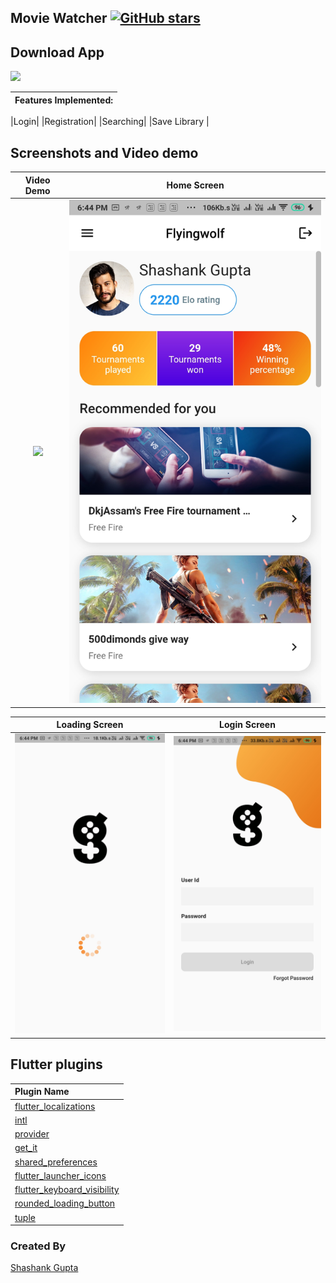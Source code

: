 ## Movie Watcher  [![GitHub stars](https://img.shields.io/github/stars/shashankgupta3891/movie_library_app?style=social)](https://github.com/shashankgupta3891/movie_library_app)

## Download App
<a href="https://github.com/shashankgupta3891/bluestack_assignment/tree/master/output_apks"><img src="https://playerzon.com/asset/download.png" width="200"></img></a>

Features Implemented: |       
:-------------------------|

|Login|
|Registration|
|Searching|
|Save Library |

## Screenshots and Video demo

 Video Demo     | Home Screen
:-------------------------:|:-------------------------:
![](https://github.com/shashankgupta3891/bluestack_assignment/blob/master/screenshots/demo.gif?raw=true)| ![](https://github.com/shashankgupta3891/bluestack_assignment/blob/master/screenshots/home_screen.jpg?raw=true)

Loading Screen             |  Login Screen
:-------------------------:|:-------------------------:
![](https://github.com/shashankgupta3891/bluestack_assignment/blob/master/screenshots/loading_screen.jpg?raw=true)|![](https://github.com/shashankgupta3891/bluestack_assignment/blob/master/screenshots/login_screen.jpg?raw=true)

## Flutter plugins
Plugin Name        |       
:-------------------------|
|[flutter_localizations](https://flutter.dev/docs/development/accessibility-and-localization/internationalization) |
|[intl](https://pub.dev/packages/intl) |
|[provider](https://pub.dev/packages/provider)|
|[get_it](https://pub.dev/packages/get_it)|
|[shared_preferences](https://pub.dev/packages/shared_preferences)|
|[flutter_launcher_icons](https://github.com/TheAlphamerc/flutter_plugin_filter_list)|
|[flutter_keyboard_visibility](https://pub.dev/packages/flutter_launcher_icons)|
|[rounded_loading_button](https://pub.dev/packages/rounded_loading_button)|
|[tuple](https://pub.dev/packages/tuple)|

### Created By

[Shashank Gupta](https://github.com/shashankgupta3891) 
